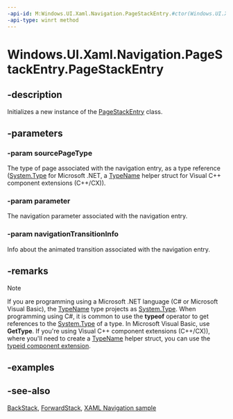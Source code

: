 ```yaml
---
-api-id: M:Windows.UI.Xaml.Navigation.PageStackEntry.#ctor(Windows.UI.Xaml.Interop.TypeName,System.Object,Windows.UI.Xaml.Media.Animation.NavigationTransitionInfo)
-api-type: winrt method
---
```


<!-- Method syntax
public PageStackEntry(Windows.UI.Xaml.Interop.TypeName sourcePageType, System.Object parameter, Windows.UI.Xaml.Media.Animation.NavigationTransitionInfo navigationTransitionInfo)
-->

# Windows.UI.Xaml.Navigation.PageStackEntry.PageStackEntry

## -description
Initializes a new instance of the [PageStackEntry](pagestackentry.md) class.


## -parameters
### -param sourcePageType
The type of page associated with the navigation entry, as a type reference ([System.Type](/dotnet/api/system.type?view=dotnet-uwp-10.0&preserve-view=true) for Microsoft .NET, a [TypeName](../windows.ui.xaml.interop/typename.md) helper struct for Visual C++ component extensions (C++/CX)).

### -param parameter
The navigation parameter associated with the navigation entry.

### -param navigationTransitionInfo
Info about the animated transition associated with the navigation entry.

## -remarks
> [!NOTE]
> If you are programming using a Microsoft .NET language (C# or Microsoft Visual Basic), the [TypeName](../windows.ui.xaml.interop/typename.md) type projects as [System.Type](/dotnet/api/system.type?view=dotnet-uwp-10.0&preserve-view=true). When programming using C#, it is common to use the **typeof** operator to get references to the [System.Type](/dotnet/api/system.type?view=dotnet-uwp-10.0&preserve-view=true) of a type. In Microsoft Visual Basic, use **GetType**. If you're using Visual C++ component extensions (C++/CX)), where you'll need to create a [TypeName](../windows.ui.xaml.interop/typename.md) helper struct, you can use the [typeid component extension](/cpp/windows/typeid-cpp-component-extensions).

## -examples

## -see-also
[BackStack](../windows.ui.xaml.controls/frame_backstack.md), [ForwardStack](../windows.ui.xaml.controls/frame_forwardstack.md), [XAML Navigation sample](https://github.com/microsoft/Windows-universal-samples/tree/master/Samples/XamlNavigation)
